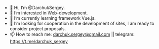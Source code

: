 - 👋 Hi, I’m @DarchukSergey.
- 👀 I’m interested in Web-dewelopment.
- 🌱 I’m currently learning framework Vue.js.
- 💞️ I’m looking for cooperation in the development of sites, I am ready to consider project proposals.
- 📫 How to reach me: darchuk.sergey@gmail.com || telegram: https://t.me/darchuk_sergey

<!---
DarchukSergey/DarchukSergey is a ✨ special ✨ repository because its `README.md` (this file) appears on your GitHub profile.
You can click the Preview link to take a look at your changes.
--->
